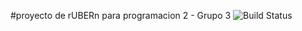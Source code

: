 #proyecto de rUBERn para programacion 2 - Grupo 3
![Build Status](https://circleci.com/gh/nanogila/rUBERn.png?circle-token=:circle-token)

